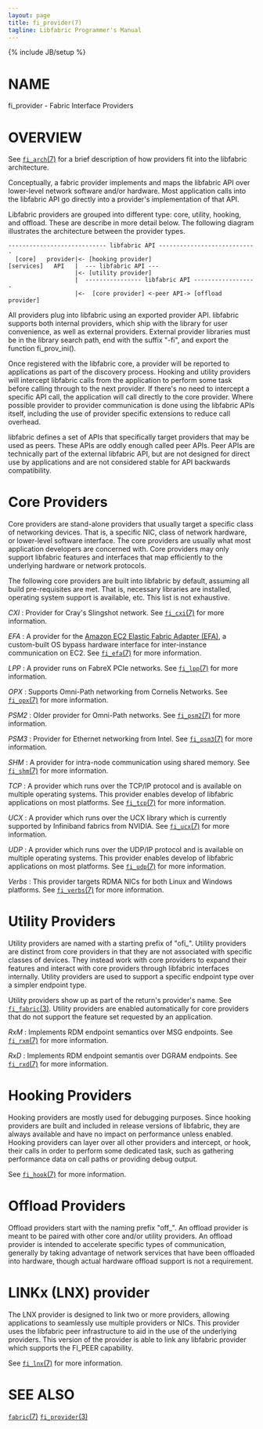 ```yaml
---
layout: page
title: fi_provider(7)
tagline: Libfabric Programmer's Manual
---
```

{% include JB/setup %}

# NAME

fi_provider \- Fabric Interface Providers

# OVERVIEW

See [`fi_arch`(7)](fi_arch.7.html) for a brief description of how
providers fit into the libfabric architecture.

Conceptually, a fabric provider implements and maps the libfabric
API over lower-level network software and/or hardware.  Most application
calls into the libfabric API go directly into a provider's implementation
of that API.

Libfabric providers are grouped into different type: core, utility,
hooking, and offload.  These are describe in more detail below.  The
following diagram illustrates the architecture between the provider
types.

```
---------------------------- libfabric API ---------------------------- 
  [core]   provider|<- [hooking provider]
[services]   API   |  --- libfabric API --- 
                   |<- [utility provider]
                   |  ---------------- libfabric API ------------------ 
                   |<-  [core provider] <-peer API-> [offload provider]

```
All providers plug into libfabric using an exported provider API.  libfabric
supports both internal providers, which ship with the library for user
convenience, as well as external providers.  External provider libraries
must be in the library search path, end with the suffix "-fi", and export
the function fi_prov_ini().

Once registered with the libfabric core, a provider will be reported to
applications as part of the discovery process.  Hooking and utility providers
will intercept libfabric calls from the application to perform some task
before calling through to the next provider.  If there's no need to intercept
a specific API call, the application will call directly to the core provider.
Where possible provider to provider communication is done using the libfabric
APIs itself, including the use of provider specific extensions to reduce
call overhead.

libfabric defines a set of APIs that specifically target providers that may
be used as peers.  These APIs are oddly enough called peer APIs.  Peer APIs
are technically part of the external libfabric API, but are not designed for
direct use by applications and are not considered stable for API backwards
compatibility.

# Core Providers

Core providers are stand-alone providers that usually target a specific
class of networking devices.  That is, a specific NIC, class of network
hardware, or lower-level software interface.  The core providers
are usually what most application developers are concerned with.  Core
providers may only support libfabric features and interfaces that map
efficiently to the underlying hardware or network protocols.

The following core providers are built into libfabric by default, assuming
all build pre-requisites are met.  That is, necessary libraries are installed,
operating system support is available, etc.  This list is not exhaustive.

*CXI*
: Provider for Cray's Slingshot network. See
  [`fi_cxi`(7)](fi_cxi.7.html) for more information.

*EFA*
: A provider for the [Amazon EC2 Elastic Fabric Adapter
  (EFA)](https://aws.amazon.com/hpc/efa/), a custom-built OS bypass
  hardware interface for inter-instance communication on EC2.
  See [`fi_efa`(7)](fi_efa.7.html) for more information.

*LPP*
: A provider runs on FabreX PCIe networks. See
  [`fi_lpp`(7)](fi_lpp.7.html) for more information.

*OPX*
: Supports Omni-Path networking from Cornelis Networks.  See
  [`fi_opx`(7)](fi_opx.7.html) for more information.

*PSM2*
: Older provider for Omni-Path networks.  See
  [`fi_psm2`(7)](fi_psm2.7.html) for more information.

*PSM3*
: Provider for Ethernet networking from Intel.  See
  [`fi_psm3`(7)](fi_psm3.7.html) for more information.

*SHM*
: A provider for intra-node communication using shared memory.
  See [`fi_shm`(7)](fi_shm.7.html) for more information.

*TCP*
: A provider which runs over the TCP/IP protocol and is available on
  multiple operating systems.  This provider enables develop of libfabric
  applications on most platforms.
  See [`fi_tcp`(7)](fi_tcp.7.html) for more information.

*UCX*
: A provider which runs over the UCX library which is currently supported
  by Infiniband fabrics from NVIDIA.
  See [`fi_ucx`(7)](fi_ucx.7.html) for more information.

*UDP*
: A provider which runs over the UDP/IP protocol and is available on
  multiple operating systems.  This provider enables develop of libfabric
  applications on most platforms.
  See [`fi_udp`(7)](fi_udp.7.html) for more information.

*Verbs*
: This provider targets RDMA NICs for both Linux and Windows platforms.
  See [`fi_verbs`(7)](fi_verbs.7.html) for more information.

# Utility Providers

Utility providers are named with a starting prefix of "ofi_".
Utility providers are distinct from core providers in that they are not
associated with specific classes of devices.  They instead work with
core providers to expand their features and interact with core providers
through libfabric interfaces internally.  Utility providers are used
to support a specific endpoint type over a simpler endpoint type.

Utility providers show up as part of the return's provider's name.
See [`fi_fabric`(3)](fi_fabric.3.html).  Utility providers are
enabled automatically for core providers that do not support the feature
set requested by an application.

*RxM*
: Implements RDM endpoint semantics over MSG endpoints.
  See [`fi_rxm`(7)](fi_rxm.7.html) for more information.

*RxD*
: Implements RDM endpoint semantis over DGRAM endpoints.
  See [`fi_rxd`(7)](fi_rxd.7.html) for more information.

# Hooking Providers

Hooking providers are mostly used for debugging purposes.  Since
hooking providers are built and included in release versions of
libfabric, they are always available and have no impact on performance
unless enabled.  Hooking providers can layer over all other providers
and intercept, or hook, their calls in order to perform some dedicated
task, such as gathering performance data on call paths or providing
debug output.

See [`fi_hook`(7)](fi_hook.7.html) for more information.

# Offload Providers

Offload providers start with the naming prefix "off_".  An offload provider
is meant to be paired with other core and/or utility providers.
An offload provider is intended to accelerate specific types of communication,
generally by taking advantage of network services that have been offloaded
into hardware, though actual hardware offload support is not a requirement.

# LINKx (LNX) provider

The LNX provider is designed to link two or more providers, allowing
applications to seamlessly use multiple providers or NICs. This provider
uses the libfabric peer infrastructure to aid in the use of the underlying
providers.  This version of the provider is able to link any libfabric
provider which supports the FI_PEER capability.

See [`fi_lnx`(7)](fi_lnx.7.html) for more information.

# SEE ALSO

[`fabric`(7)](fabric.7.html)
[`fi_provider`(3)](fi_provider.3.html)
